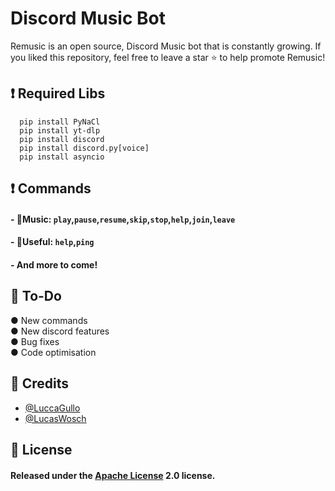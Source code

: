 
# Discord Music Bot

Remusic is an open source, Discord Music bot that is constantly growing. If you liked this repository, feel free to leave a star ⭐ to help promote Remusic!

## ❗ Required Libs

```http
  pip install PyNaCl
  pip install yt-dlp
  pip install discord
  pip install discord.py[voice]
  pip install asyncio
```




## ❗ Commands
#### - 🎵Music: `play`,`pause`,`resume`,`skip`,`stop`,`help`,`join`,`leave` 
#### - 🔎Useful: `help`,`ping`
#### -  And more to come!
## 📝 To-Do
● New commands\
● New discord features \
● Bug fixes \
● Code optimisation 




## 📜 Credits

- [@LuccaGullo](https://www.github.com/LuccaGullo)
- [@LucasWosch](https://github.com/LucasWosch)


## 📖 License

#### Released under the [Apache License](https://github.com/Spiderjockey02/Discord-Bot/blob/master/LICENSE) 2.0 license.
